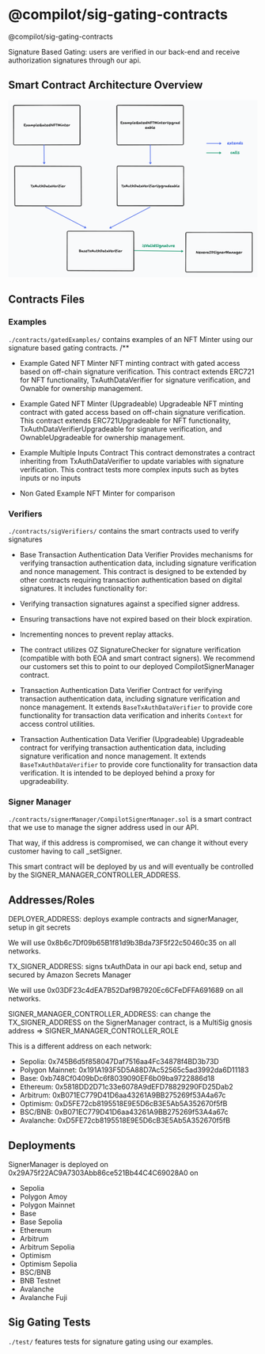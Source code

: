 # @compilot/sig-gating-contracts

@compilot/sig-gating-contracts

Signature Based Gating: users are verified in our back-end and receive authorization signatures through our api.

## Smart Contract Architecture Overview

![Architecture Overview](../images/Compilot%20Smart%20Contract%20Architecture%20Overview.png)

## Contracts Files

### Examples

`./contracts/gatedExamples/` contains examples of an NFT Minter using our signature based gating contracts.
/**

- Example Gated NFT Minter
NFT minting contract with gated access based on off-chain signature verification.
This contract extends ERC721 for NFT functionality, TxAuthDataVerifier for signature verification, and Ownable for ownership management.

- Example Gated NFT Minter (Upgradeable)
Upgradeable NFT minting contract with gated access based on off-chain signature verification.
This contract extends ERC721Upgradeable for NFT functionality, TxAuthDataVerifierUpgradeable for signature verification, and OwnableUpgradeable for ownership management.

- Example Multiple Inputs Contract
This contract demonstrates a contract inheriting from TxAuthDataVerifier to update variables with signature verification.
This contract tests more complex inputs such as bytes inputs or no inputs

- Non Gated Example  NFT Minter for comparison

### Verifiers

`./contracts/sigVerifiers/` contains the smart contracts used to verify signatures

- Base Transaction Authentication Data Verifier
Provides mechanisms for verifying transaction authentication data, including signature verification and nonce management.
This contract is designed to be extended by other contracts requiring transaction authentication based on digital signatures.
It includes functionality for:
- Verifying transaction signatures against a specified signer address.
- Ensuring transactions have not expired based on their block expiration.
- Incrementing nonces to prevent replay attacks.
- The contract utilizes OZ SignatureChecker for signature verification (compatible with both EOA and smart contract signers). We recommend our customers set this to point to our deployed CompilotSignerManager contract.

- Transaction Authentication Data Verifier
Contract for verifying transaction authentication data, including signature verification and nonce management.
It extends `BaseTxAuthDataVerifier` to provide core functionality for transaction data verification and inherits `Context` for access control utilities.

- Transaction Authentication Data Verifier (Upgradeable)
Upgradeable contract for verifying transaction authentication data, including signature verification and nonce management.
It extends `BaseTxAuthDataVerifier` to provide core functionality for transaction data verification.
It is intended to be deployed behind a proxy for upgradeability.

### Signer Manager

`./contracts/signerManager/CompilotSignerManager.sol` is a smart contract that we use to manage the signer address used in our API.

That way, if this address is compromised, we can change it without every customer having to call _setSigner.

This smart contract will be deployed by us and will eventually be controlled by the SIGNER_MANAGER_CONTROLLER_ADDRESS.

## Addresses/Roles

DEPLOYER_ADDRESS: deploys example contracts and signerManager, setup in git secrets

We will use 0x8b6c7Df09b65B1f81d9b3Bda73F5f22c50460c35 on all networks.

TX_SIGNER_ADDRESS: signs txAuthData in our api back end, setup and secured by Amazon Secrets Manager

We will use 0x03DF23c4dEA7B52Daf9B7920Ec6CFeDFFA691689 on all networks.

SIGNER_MANAGER_CONTROLLER_ADDRESS: can change the TX_SIGNER_ADDRESS on the SignerManager contract, is a MultiSig gnosis address => SIGNER_MANAGER_CONTROLLER_ROLE

This is a different address on each network:

- Sepolia: 0x745B6d5f858047Daf7516aa4Fc34878f4BD3b73D
- Polygon Mainnet: 0x191A193F5D5A88D7Ac52565c5ad3992da6D11183
- Base: 0xb748Cf0409bDc6f8039090EF6b09ba9722886d18
- Ethereum: 0x5818DD2D71c33e6078A9dEFD78829290FD25Dab2
- Arbitrum: 0xB071EC779D41D6aa43261A9BB275269f53A4a67c
- Optimism: 0xD5FE72cb8195518E9E5D6cB3E5Ab5A352670f5fB
- BSC/BNB: 0xB071EC779D41D6aa43261A9BB275269f53A4a67c
- Avalanche: 0xD5FE72cb8195518E9E5D6cB3E5Ab5A352670f5fB

## Deployments

SignerManager is deployed on 0x29A75f22AC9A7303Abb86ce521Bb44C4C69028A0 on

- Sepolia
- Polygon Amoy
- Polygon Mainnet
- Base
- Base Sepolia
- Ethereum
- Arbitrum
- Arbitrum Sepolia
- Optimism
- Optimism Sepolia
- BSC/BNB
- BNB Testnet
- Avalanche
- Avalanche Fuji

## Sig Gating Tests

`./test/` features tests for signature gating using our examples.
